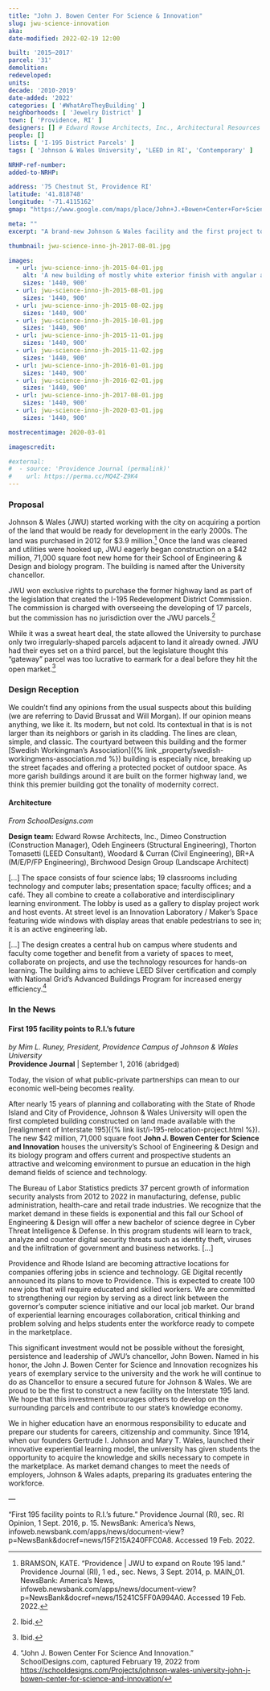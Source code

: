 ```yaml
---
title: "John J. Bowen Center For Science & Innovation"
slug: jwu-science-innovation
aka:
date-modified: 2022-02-19 12:00

built: '2015–2017'
parcel: '31'
demolition:
redeveloped:
units:
decade: '2010-2019'
date-added: '2022'
categories: [ '#WhatAreTheyBuilding' ]
neighborhoods: [ 'Jewelry District' ]
town: [ 'Providence, RI' ]
designers: [] # Edward Rowse Architects, Inc., Architectural Resources Cambridge, Inc.
people: []
lists: [ 'I-195 District Parcels' ]
tags: [ 'Johnson & Wales University', 'LEED in RI', 'Contemporary' ]

NRHP-ref-number:
added-to-NRHP:

address: '75 Chestnut St, Providence RI'
latitude: '41.818748'
longitude: '-71.4115162'
gmap: "https://www.google.com/maps/place/John+J.+Bowen+Center+For+Science+And+Innovation/@41.818748,-71.4115162,18z/data=!4m5!3m4!1s0x89e4456ca8bc5181:0x3d892f38cdbf523d!8m2!3d41.8191531!4d-71.4125047"

meta: ""
excerpt: "A brand-new Johnson & Wales facility and the first project to break ground where I-195 used to be"

thumbnail: jwu-science-inno-jh-2017-08-01.jpg

images:
  - url: jwu-science-inno-jh-2015-04-01.jpg
    alt: 'A new building of mostly white exterior finish with angular and very regular shapes. Windows are rectangular and the plan is an L-shape that wraps around an outdoor space that opens to the sidewalk.'
    sizes: '1440, 900'
  - url: jwu-science-inno-jh-2015-08-01.jpg
    sizes: '1440, 900'
  - url: jwu-science-inno-jh-2015-08-02.jpg
    sizes: '1440, 900'
  - url: jwu-science-inno-jh-2015-10-01.jpg
    sizes: '1440, 900'
  - url: jwu-science-inno-jh-2015-11-01.jpg
    sizes: '1440, 900'
  - url: jwu-science-inno-jh-2015-11-02.jpg
    sizes: '1440, 900'
  - url: jwu-science-inno-jh-2016-01-01.jpg
    sizes: '1440, 900'
  - url: jwu-science-inno-jh-2016-02-01.jpg
    sizes: '1440, 900'
  - url: jwu-science-inno-jh-2017-08-01.jpg
    sizes: '1440, 900'
  - url: jwu-science-inno-jh-2020-03-01.jpg
    sizes: '1440, 900'

mostrecentimage: 2020-03-01

imagescredit:

#external:
#  - source: 'Providence Journal (permalink)'
#    url: https://perma.cc/MQ4Z-Z9K4
---
```


### Proposal

Johnson & Wales (<span class="abbr">JWU</span>) started working with the city on acquiring a portion of the land that would be ready for development in the early 2000s. The land was purchased in 2012 for $3.9 million.[^1] Once the land was cleared and utilities were hooked up, <span class="abbr">JWU</span> eagerly began construction on a $42 million, 71,000 square foot new home for their School of Engineering & Design and biology program. The building is named after the University chancellor. 

[^1]: BRAMSON, KATE. “Providence \| JWU to expand on Route 195 land.” Providence Journal (RI), 1 ed., sec. News, 3 Sept. 2014, p. MAIN_01. NewsBank: America’s News, infoweb.newsbank.com/apps/news/document-view?p=NewsBank&docref=news/15241C5FF0A994A0. Accessed 19 Feb. 2022.

<span class="abbr">JWU</span> won exclusive rights to purchase the former highway land as part of the legislation that created the I-195 Redevelopment District Commission. The commission is charged with overseeing the developing of 17 parcels, but the commission has no jurisdiction over the <span class="abbr">JWU</span> parcels.[^2]

[^2]: Ibid.

While it was a sweat heart deal, the state allowed the University to purchase only two irregularly-shaped parcels adjacent to land it already owned. <span class="abbr">JWU</span> had their eyes set on a third parcel, but the legislature thought this “gateway” parcel was too lucrative to earmark for a deal before they hit the open market.[^3] 

[^3]: Ibid.


### Design Reception

We couldn’t find any opinions from the usual suspects about this building (we are referring to David Brussat and Will Morgan). If our opinion means anything, we like it. Its modern, but not cold. Its contextual in that is is not larger than its neighbors or garish in its cladding. The lines are clean, simple, and classic. The courtyard between this building and the former [Swedish Workingman’s Association]({% link _property/swedish-workingmens-association.md %}) building is especially nice, breaking up the street façades and offering a protected pocket of outdoor space. As more garish buildings around it are built on the former highway land, we think this premier building got the tonality of modernity correct.


#### Architecture

_From SchoolDesigns.com_

**Design team:** Edward Rowse Architects, Inc., Dimeo Construction (Construction Manager), Odeh Engineers (Structural Engineering), Thorton Tomasetti (<span class="abbr">LEED</span> Consultant), Woodard & Curran (Civil Engineering), BR+A (M/E/P/FP Engineering), Birchwood Design Group (Landscape Architect)

[…] The space consists of four science labs; 19 classrooms including technology and computer labs; presentation space; faculty offices; and a café. They all combine to create a collaborative and interdisciplinary learning environment. The lobby is used as a gallery to display project work and host events. At street level is an Innovation Laboratory / Maker’s Space featuring wide windows with display areas that enable pedestrians to see in; it is an active engineering lab. 

[…] The design creates a central hub on campus where students and faculty come together and benefit from a variety of spaces to meet, collaborate on projects, and use the technology resources for hands-on learning. The building aims to achieve <span class="abbr">LEED</span> Silver certification and comply with National Grid’s Advanced Buildings Program for increased energy efficiency.[^4]

[^4]: “John J. Bowen Center For Science And Innovation.” SchoolDesigns.com, captured February 19, 2022 from https://schooldesigns.com/Projects/johnson-wales-university-john-j-bowen-center-for-science-and-innovation/


### In the News

#### First 195 facility points to R.I.’s future

_by Mim L. Runey, President, Providence Campus of Johnson & Wales University_  
**Providence Journal** | September 1, 2016 (abridged)

Today, the vision of what public-private partnerships can mean to our economic well-being becomes reality.

After nearly 15 years of planning and collaborating with the State of Rhode Island and City of Providence, Johnson & Wales University will open the first completed building constructed on land made available with the [realignment of Interstate 195]({% link list/i-195-relocation-project.html %}). The new $42 million, 71,000 square foot **John J. Bowen Center for Science and Innovation** houses the university’s School of Engineering & Design and its biology program and offers current and prospective students an attractive and welcoming environment to pursue an education in the high demand fields of science and technology.

The Bureau of Labor Statistics predicts 37 percent growth of information security analysts from 2012 to 2022 in manufacturing, defense, public administration, health-care and retail trade industries. We recognize that the market demand in these fields is exponential and this fall our School of Engineering & Design will offer a new bachelor of science degree in Cyber Threat Intelligence & Defense. In this program students will learn to track, analyze and counter digital security threats such as identity theft, viruses and the infiltration of government and business networks. […]

Providence and Rhode Island are becoming attractive locations for companies offering jobs in science and technology. GE Digital recently announced its plans to move to Providence. This is expected to create 100 new jobs that will require educated and skilled workers. We are committed to strengthening our region by serving as a direct link between the governor’s computer science initiative and our local job market. Our brand of experiential learning encourages collaboration, critical thinking and problem solving and helps students enter the workforce ready to compete in the marketplace.

This significant investment would not be possible without the foresight, persistence and leadership of <span class="abbr">JWU</span>’s chancellor, John Bowen. Named in his honor, the John J. Bowen Center for Science and Innovation recognizes his years of exemplary service to the university and the work he will continue to do as Chancellor to ensure a secured future for Johnson & Wales. We are proud to be the first to construct a new facility on the Interstate 195 land. We hope that this investment encourages others to develop on the surrounding parcels and contribute to our state’s knowledge economy.

We in higher education have an enormous responsibility to educate and prepare our students for careers, citizenship and community. Since 1914, when our founders Gertrude I. Johnson and Mary T. Wales, launched their innovative experiential learning model, the university has given students the opportunity to acquire the knowledge and skills necessary to compete in the marketplace. As market demand changes to meet the needs of employers, Johnson & Wales adapts, preparing its graduates entering the workforce.

—

“First 195 facility points to R.I.’s future.” Providence Journal (RI), sec. RI Opinion, 1 Sept. 2016, p. 15. NewsBank: America’s News, infoweb.newsbank.com/apps/news/document-view?p=NewsBank&docref=news/15F215A240FFC0A8. Accessed 19 Feb. 2022.
